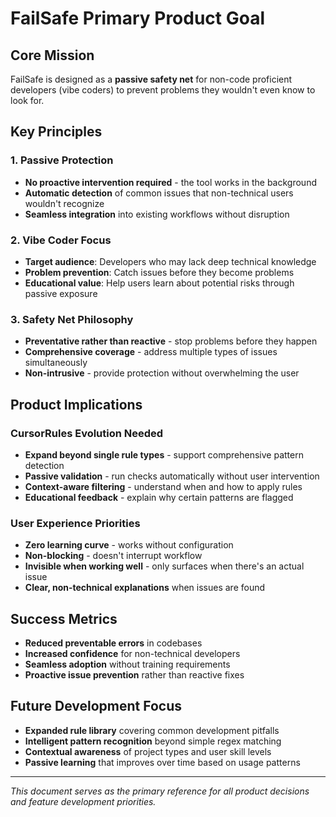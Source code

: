 # FailSafe Primary Product Goal

## Core Mission
FailSafe is designed as a **passive safety net** for non-code proficient developers (vibe coders) to prevent problems they wouldn't even know to look for.

## Key Principles

### 1. Passive Protection
- **No proactive intervention required** - the tool works in the background
- **Automatic detection** of common issues that non-technical users wouldn't recognize
- **Seamless integration** into existing workflows without disruption

### 2. Vibe Coder Focus
- **Target audience**: Developers who may lack deep technical knowledge
- **Problem prevention**: Catch issues before they become problems
- **Educational value**: Help users learn about potential risks through passive exposure

### 3. Safety Net Philosophy
- **Preventative rather than reactive** - stop problems before they happen
- **Comprehensive coverage** - address multiple types of issues simultaneously
- **Non-intrusive** - provide protection without overwhelming the user

## Product Implications

### CursorRules Evolution Needed
- **Expand beyond single rule types** - support comprehensive pattern detection
- **Passive validation** - run checks automatically without user intervention
- **Context-aware filtering** - understand when and how to apply rules
- **Educational feedback** - explain why certain patterns are flagged

### User Experience Priorities
- **Zero learning curve** - works without configuration
- **Non-blocking** - doesn't interrupt workflow
- **Invisible when working well** - only surfaces when there's an actual issue
- **Clear, non-technical explanations** when issues are found

## Success Metrics
- **Reduced preventable errors** in codebases
- **Increased confidence** for non-technical developers
- **Seamless adoption** without training requirements
- **Proactive issue prevention** rather than reactive fixes

## Future Development Focus
- **Expanded rule library** covering common development pitfalls
- **Intelligent pattern recognition** beyond simple regex matching
- **Contextual awareness** of project types and user skill levels
- **Passive learning** that improves over time based on usage patterns

---

*This document serves as the primary reference for all product decisions and feature development priorities.* 